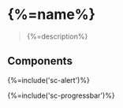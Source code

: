 # {%=name%}

> {%=description%}

## Components

<!-- toc -->

{%=include('sc-alert')%}
<!--{%=include('sc-minichart')%}-->
{%=include('sc-progressbar')%}
<!--{%=!include('sc-repeat-range')%}-->
<!--{%=!include('sce-nested')%}-->

<!--{%= apidocs('src/sc-alert/sc-alert.js')%}-->

